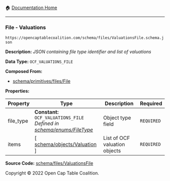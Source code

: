 :house: [Documentation Home](/docs/README.md)

---

### File - Valuations

`https://opencaptablecoalition.com/schema/files/ValuationsFile.schema.json`

**Description:** _JSON containing file type identifier and list of valuations_

**Data Type:** `OCF_VALUATIONS_FILE`

**Composed From:**

- [schema/primitives/files/File](/docs/schema/primitives/files/File.md)

**Properties:**

| Property  | Type                                                                                                         | Description                   | Required   |
| --------- | ------------------------------------------------------------------------------------------------------------ | ----------------------------- | ---------- |
| file_type | **Constant:** `OCF_VALUATIONS_FILE`</br>_Defined in [schema/enums/FileType](/docs/schema/enums/FileType.md)_ | Object type field             | `REQUIRED` |
| items     | [ [schema/objects/Valuation](/docs/schema/objects/Valuation.md) ]                                            | List of OCF valuation objects | `REQUIRED` |

**Source Code:** [schema/files/ValuationsFile](../../../schema/files/ValuationsFile.schema.json)

Copyright © 2022 Open Cap Table Coalition.
